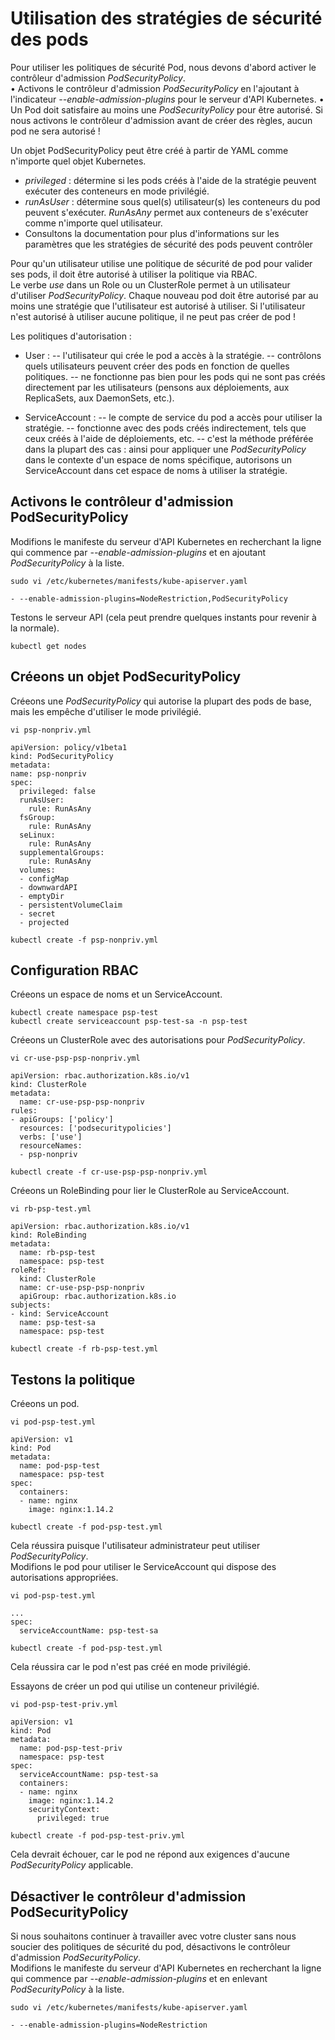# Utilisation des stratégies de sécurité des pods
Pour utiliser les politiques de sécurité Pod, nous devons d'abord activer le contrôleur d'admission *PodSecurityPolicy*.<br>
• Activons le contrôleur d'admission *PodSecurityPolicy* en l'ajoutant à l'indicateur *--enable-admission-plugins* pour le serveur d'API Kubernetes.
• Un Pod doit satisfaire au moins une *PodSecurityPolicy* pour être autorisé. Si nous activons le contrôleur d'admission avant de créer des règles, aucun pod ne sera autorisé !<br>

Un objet PodSecurityPolicy peut être créé à partir de YAML comme n'importe quel objet Kubernetes.
- *privileged* : détermine si les pods créés à l'aide de la stratégie peuvent exécuter des conteneurs en mode privilégié.
- *runAsUser* : détermine sous quel(s) utilisateur(s) les conteneurs du pod peuvent s'exécuter. *RunAsAny* permet aux conteneurs de s'exécuter comme n'importe quel utilisateur.
- Consultons la documentation pour plus d'informations sur les paramètres que les stratégies de sécurité des pods peuvent contrôler <br>

Pour qu'un utilisateur utilise une politique de sécurité de pod pour valider ses pods, il doit être autorisé à utiliser la politique via RBAC.<br>
Le verbe *use* dans un Role ou un ClusterRole permet à un utilisateur d'utiliser *PodSecurityPolicy*.
Chaque nouveau pod doit être autorisé par au moins une stratégie que l'utilisateur est autorisé à utiliser. Si l'utilisateur n'est autorisé à utiliser aucune politique, il ne peut pas créer de pod !<br>

Les politiques d'autorisation :
- User :
-- l'utilisateur qui crée le pod a accès à la stratégie.
-- contrôlons quels utilisateurs peuvent créer des pods en fonction de quelles politiques.
-- ne fonctionne pas bien pour les pods qui ne sont pas créés directement par les utilisateurs (pensons aux déploiements, aux ReplicaSets, aux DaemonSets, etc.).<br>

- ServiceAccount :
-- le compte de service du pod a accès pour utiliser la stratégie.
-- fonctionne avec des pods créés indirectement, tels que ceux créés à l'aide de déploiements, etc.
-- c'est la méthode préférée dans la plupart des cas : ainsi pour appliquer une *PodSecurityPolicy* dans le contexte d'un espace de noms spécifique, autorisons un ServiceAccount dans cet espace de noms à utiliser la stratégie.<br>

## Activons le contrôleur d'admission PodSecurityPolicy
Modifions le manifeste du serveur d'API Kubernetes en recherchant la ligne qui commence par *--enable-admission-plugins* et en ajoutant *PodSecurityPolicy* à la liste.
```
sudo vi /etc/kubernetes/manifests/kube-apiserver.yaml
```

```
- --enable-admission-plugins=NodeRestriction,PodSecurityPolicy
```

Testons le serveur API (cela peut prendre quelques instants pour revenir à la normale).
```
kubectl get nodes
```

## Créeons un objet PodSecurityPolicy
Créeons une *PodSecurityPolicy* qui autorise la plupart des pods de base, mais les empêche d'utiliser le mode privilégié.
```
vi psp-nonpriv.yml
```

```
apiVersion: policy/v1beta1
kind: PodSecurityPolicy
metadata:
name: psp-nonpriv
spec:
  privileged: false
  runAsUser:
    rule: RunAsAny
  fsGroup:
    rule: RunAsAny
  seLinux:
    rule: RunAsAny
  supplementalGroups:
    rule: RunAsAny
  volumes:
  - configMap
  - downwardAPI
  - emptyDir
  - persistentVolumeClaim
  - secret
  - projected
```

```
kubectl create -f psp-nonpriv.yml
```

## Configuration RBAC
Créeons un espace de noms et un ServiceAccount.
```
kubectl create namespace psp-test
kubectl create serviceaccount psp-test-sa -n psp-test
```

Créeons un ClusterRole avec des autorisations pour *PodSecurityPolicy*.
```
vi cr-use-psp-psp-nonpriv.yml
```

```
apiVersion: rbac.authorization.k8s.io/v1
kind: ClusterRole
metadata:
  name: cr-use-psp-psp-nonpriv
rules:
- apiGroups: ['policy']
  resources: ['podsecuritypolicies']
  verbs: ['use']
  resourceNames:
  - psp-nonpriv
```

```
kubectl create -f cr-use-psp-psp-nonpriv.yml
```

Créeons un RoleBinding pour lier le ClusterRole au ServiceAccount.
```
vi rb-psp-test.yml
```

```
apiVersion: rbac.authorization.k8s.io/v1
kind: RoleBinding
metadata:
  name: rb-psp-test
  namespace: psp-test
roleRef:
  kind: ClusterRole
  name: cr-use-psp-psp-nonpriv
  apiGroup: rbac.authorization.k8s.io
subjects:
- kind: ServiceAccount
  name: psp-test-sa
  namespace: psp-test
```

```
kubectl create -f rb-psp-test.yml
```

## Testons la politique
Créeons un pod.
```
vi pod-psp-test.yml
```

```
apiVersion: v1
kind: Pod
metadata:
  name: pod-psp-test
  namespace: psp-test
spec:
  containers:
  - name: nginx
    image: nginx:1.14.2
```

```
kubectl create -f pod-psp-test.yml
```

Cela réussira puisque l'utilisateur administrateur peut utiliser *PodSecurityPolicy*.<br>
Modifions le pod pour utiliser le ServiceAccount qui dispose des autorisations appropriées.
```
vi pod-psp-test.yml
```

```
...
spec:
  serviceAccountName: psp-test-sa
```

```
kubectl create -f pod-psp-test.yml
```

Cela réussira car le pod n'est pas créé en mode privilégié.<br>

Essayons de créer un pod qui utilise un conteneur privilégié.
```
vi pod-psp-test-priv.yml
```

```
apiVersion: v1
kind: Pod
metadata:
  name: pod-psp-test-priv
  namespace: psp-test
spec:
  serviceAccountName: psp-test-sa
  containers:
  - name: nginx
    image: nginx:1.14.2
    securityContext:
      privileged: true
```

```
kubectl create -f pod-psp-test-priv.yml
```

Cela devrait échouer, car le pod ne répond aux exigences d'aucune *PodSecurityPolicy* applicable.

## Désactiver le contrôleur d'admission PodSecurityPolicy
Si nous souhaitons continuer à travailler avec votre cluster sans nous soucier des politiques de sécurité du pod, désactivons le contrôleur d'admission *PodSecurityPolicy*.
<br>
Modifions le manifeste du serveur d'API Kubernetes en recherchant la ligne qui commence par *--enable-admission-plugins* et en enlevant *PodSecurityPolicy* à la liste.
```
sudo vi /etc/kubernetes/manifests/kube-apiserver.yaml
```

```
- --enable-admission-plugins=NodeRestriction
```